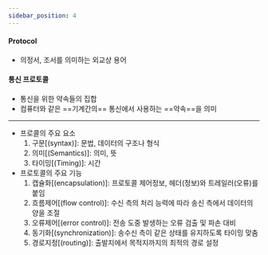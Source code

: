 ```yaml
---
sidebar_position: 4
---
```


#### Protocol

- 의정서, 조서를 의미하는 외교상 용어

#### 통신 프로토콜

- 통신을 위한 약속들의 집합
- 컴퓨터와 같은 ==기계간의== 통신에서 사용하는 ==약속==을 의미

---

- 프로콜의 주요 요소
  1.  구문[(syntax)]: 문법, 데이터의 구조나 형식
  2.  의미[(Semantics)]: 의미, 뜻
  3.  타이밍[(Timing)]: 시간
- 프로토콜의 주요 기능
  1.  캡슐화[(encapsulation)]: 프로토콜 제어정보, 헤더(정보)와 트레일러(오류)를 붙임
  2.  흐름제어[(flow control)]: 수신 측의 처리 능력에 따라 송신 측에서 데이터의 양을 조절
  3.  오류제어[(error control)]: 전송 도중 발생하는 오류 검출 및 파손 대비
  4.  동기화[(synchronization)]: 송수신 측이 같은 상태를 유지하도록 타이밍 맞춤
  5.  경로지정[(routing)]: 출발지에서 목적지까지의 최적의 경로 설정
